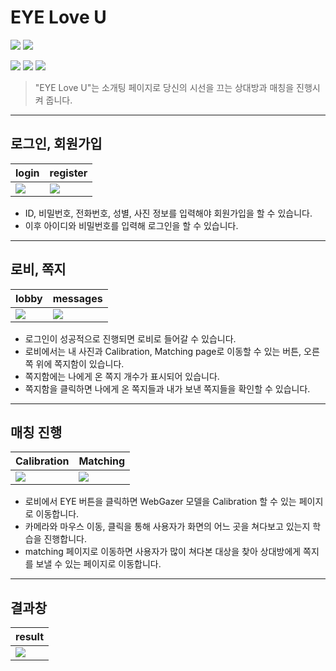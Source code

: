 # EYE Love U
  <p>
  <img src="https://img.shields.io/badge/JavaScript-F7DF1E?style=flat-square&logo=JavaScript&logoColor=white"/>
  <img src="https://img.shields.io/badge/react-61DAFB?style=flat-square&logo=react&logoColor=black">
</p>
 <p>
  <img src="https://img.shields.io/badge/Node.js-339933?style=flat-square&logo=Node.js&logoColor=white"/>
  <img src="https://img.shields.io/badge/MySQL-000000?style=flat-square&logo=MySQL&logoColor=white"/>
  <img src="https://img.shields.io/badge/express-000000?style=flat-square&logo=express&logoColor=white">

</p>

> "EYE Love U"는 소개팅 페이지로 당신의 시선을 끄는 상대방과 매칭을 진행시켜 줍니다.

---
## 로그인, 회원가입
|login|register|
|--|--|
|<img src="https://user-images.githubusercontent.com/74184274/151599070-cd20e35d-8a71-4c2b-a7de-a7ad73e4c600.png">|<img src="https://user-images.githubusercontent.com/86216960/151115059-c60612f2-2a79-48c3-9f84-fa1c76f81cd6.png">|

- ID, 비밀번호, 전화번호, 성별, 사진 정보를 입력해야 회원가입을 할 수 있습니다.
- 이후 아이디와 비밀번호를 입력해 로그인을 할 수 있습니다.

---
## 로비, 쪽지
|lobby|messages|
|--|--|
|<img src="https://user-images.githubusercontent.com/86216960/151115068-8b471073-2b7e-42a4-9add-2cc16588461c.png">|<img src="https://user-images.githubusercontent.com/74184274/151599068-a5429796-c13a-40c3-9597-8121e12439f7.png">|

- 로그인이 성공적으로 진행되면 로비로 들어갈 수 있습니다.
- 로비에서는 내 사진과 Calibration, Matching page로 이동할 수 있는 버튼, 오른쪽 위에 쪽지함이 있습니다.
- 쪽지함에는 나에게 온 쪽지 개수가 표시되어 있습니다. 
- 쪽지함을 클릭하면 나에게 온 쪽지들과 내가 보낸 쪽지들을 확인할 수 있습니다.

---
## 매칭 진행

|Calibration|Matching|
|--|--|
|<img src="https://user-images.githubusercontent.com/86216960/151115072-153ea022-f155-46d4-9829-e5389e00aacd.png">|<img src="https://user-images.githubusercontent.com/86216960/151115028-5d56b7df-6805-4b76-a0d3-4668161752e0.png">|

- 로비에서 EYE 버튼을 클릭하면 WebGazer 모델을 Calibration 할 수 있는 페이지로 이동합니다.
- 카메라와 마우스 이동, 클릭을 통해 사용자가 화면의 어느 곳을 쳐다보고 있는지 학습을 진행합니다.
- matching 페이지로 이동하면 사용자가 많이 쳐다본 대상을 찾아 상대방에게 쪽지를 보낼 수 있는 페이지로 이동합니다.

---
## 결과창

|result|
|--|
|<img src="https://user-images.githubusercontent.com/86216960/151115041-4bfcef05-165a-491c-b2d2-59f2e3ae7c9c.png">|
